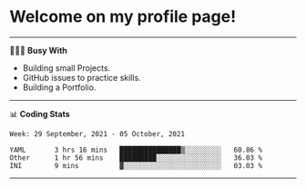# Welcome on my profile page!
<!-- print(("dralla"[::-1]+"s").capitalize()) -->

---
👨🏻‍💻 **Busy With**
* Building small Projects.
* GitHub issues to practice skills.
* Building a Portfolio.

---
📊 **Coding Stats**
<!--START_SECTION:waka-->
```text
Week: 29 September, 2021 - 05 October, 2021

YAML       3 hrs 16 mins   ███████████████▒░░░░░░░░░   60.86 % 
Other      1 hr 56 mins    █████████░░░░░░░░░░░░░░░░   36.03 % 
INI        9 mins          ▓░░░░░░░░░░░░░░░░░░░░░░░░   03.03 % 
```
<!--END_SECTION:waka-->
---
